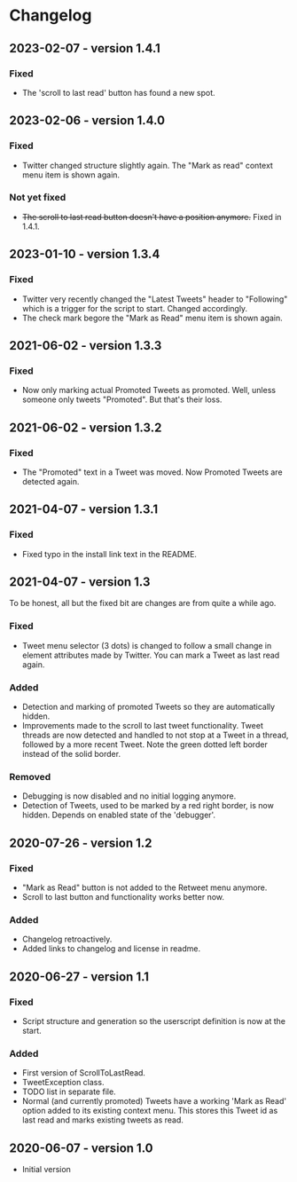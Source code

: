 # Changelog

## 2023-02-07 - version 1.4.1
### Fixed
- The 'scroll to last read' button has found a new spot.

## 2023-02-06 - version 1.4.0
### Fixed
- Twitter changed structure slightly again. The "Mark as read" context menu item is shown again.
### Not yet fixed
- ~~The scroll to last read button doesn't have a position anymore.~~ Fixed in 1.4.1.

## 2023-01-10 - version 1.3.4
### Fixed
- Twitter very recently changed the "Latest Tweets" header to "Following" which is a trigger for the script to start. Changed accordingly.
- The check mark begore the "Mark as Read" menu item is shown again.

## 2021-06-02 - version 1.3.3
### Fixed
- Now only marking actual Promoted Tweets as promoted. Well, unless someone only tweets "Promoted". But that's their loss.

## 2021-06-02 - version 1.3.2
### Fixed
- The "Promoted" text in a Tweet was moved. Now Promoted Tweets are detected again.

## 2021-04-07 - version 1.3.1
### Fixed
- Fixed typo in the install link text in the README.

## 2021-04-07 - version 1.3
To be honest, all but the fixed bit are changes are from quite a while ago.
### Fixed
- Tweet menu selector (3 dots) is changed to follow a small change in element attributes made by Twitter. You can mark a Tweet as last read again.
### Added
- Detection and marking of promoted Tweets so they are automatically hidden.
- Improvements made to the scroll to last tweet functionality. Tweet threads are now detected and handled to not stop at a Tweet in a thread, followed by a more recent Tweet. Note the green dotted left border instead of the solid border.
### Removed
- Debugging is now disabled and no initial logging anymore.
- Detection of Tweets, used to be marked by a red right border, is now hidden. Depends on enabled state of the 'debugger'.

## 2020-07-26 - version 1.2
### Fixed
- "Mark as Read" button is not added to the Retweet menu anymore.
- Scroll to last button and functionality works better now.
### Added
- Changelog retroactively.
- Added links to changelog and license in readme.

## 2020-06-27 - version 1.1
### Fixed
- Script structure and generation so the userscript definition is now at the start.
### Added
- First version of ScrollToLastRead.
- TweetException class.
- TODO list in separate file.
- Normal (and currently promoted) Tweets have a working 'Mark as Read' option added to its existing context menu. This stores this Tweet id as last read and marks existing tweets as read.

## 2020-06-07 - version 1.0
- Initial version
